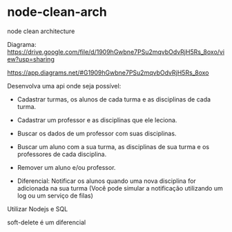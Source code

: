 # node-clean-arch
node clean architecture

Diagrama: https://drive.google.com/file/d/1909hGwbne7PSu2mqvbOdvRjH5Rs_8oxo/view?usp=sharing

https://app.diagrams.net/#G1909hGwbne7PSu2mqvbOdvRjH5Rs_8oxo

Desenvolva uma api onde seja possível:

- Cadastrar turmas, os alunos de cada turma e as disciplinas de cada turma.

- Cadastrar um professor e as disciplinas que ele leciona.

- Buscar os dados de um professor com suas disciplinas.

- Buscar um aluno com a sua turma, as disciplinas de sua turma e os professores de cada disciplina.

- Remover um aluno e/ou professor.

- Diferencial: Notificar os alunos quando uma nova disciplina for adicionada na sua turma (Você pode simular a notificação utilizando um log ou um serviço de filas)

Utilizar Nodejs e SQL

soft-delete é um diferencial

